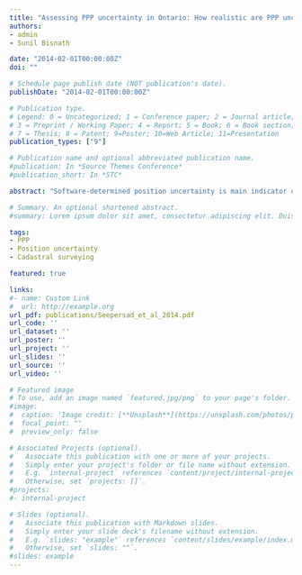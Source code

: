```yaml
---
title: "Assessing PPP uncertainty in Ontario: How realistic are PPP uncertainties?"
authors:
- admin
- Sunil Bisnath 

date: "2014-02-01T00:00:00Z"
doi: ""

# Schedule page publish date (NOT publication's date).
publishDate: "2014-02-01T00:00:00Z"

# Publication type.
# Legend: 0 = Uncategorized; 1 = Conference paper; 2 = Journal article;
# 3 = Preprint / Working Paper; 4 = Report; 5 = Book; 6 = Book section;
# 7 = Thesis; 8 = Patent; 9=Poster; 10=Web Article; 11=Presentation
publication_types: ["9"]

# Publication name and optional abbreviated publication name.
#publication: In *Source Themes Conference*
#publication_short: In *STC*

abstract: "Software-determined position uncertainty is main indicator of solution accuracy in PPP, as a reference solution may not available. Research presents novel analysis of PPP uncertainty realism in southern Ontario, and quantifies data collection periods necessary to meet integrated survey specifications. Data collected from 55 reference stations over three months in 2011. “Truth” position solutions computed from data by NRCan Bernese relative GPS data processing. PPP solutions computed using York-PPP software developed at York, based on NRCan on-line software."

# Summary. An optional shortened abstract.
#summary: Lorem ipsum dolor sit amet, consectetur adipiscing elit. Duis posuere tellus ac convallis placerat. Proin tincidunt magna sed ex sollicitudin condimentum.

tags:
- PPP
- Position uncertainty
- Cadastral surveying

featured: true

links:
#- name: Custom Link
#  url: http://example.org
url_pdf: publications/Seepersad_et_al_2014.pdf
url_code: ''
url_dataset: ''
url_poster: ''
url_project: ''
url_slides: ''
url_source: ''
url_video: ''

# Featured image
# To use, add an image named `featured.jpg/png` to your page's folder. 
#image:
#  caption: 'Image credit: [**Unsplash**](https://unsplash.com/photos/pLCdAaMFLTE)'
#  focal_point: ""
#  preview_only: false

# Associated Projects (optional).
#   Associate this publication with one or more of your projects.
#   Simply enter your project's folder or file name without extension.
#   E.g. `internal-project` references `content/project/internal-project/index.md`.
#   Otherwise, set `projects: []`.
#projects:
#- internal-project

# Slides (optional).
#   Associate this publication with Markdown slides.
#   Simply enter your slide deck's filename without extension.
#   E.g. `slides: "example"` references `content/slides/example/index.md`.
#   Otherwise, set `slides: ""`.
#slides: example
---
```



